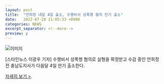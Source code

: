 ```yaml
---
layout: post
title:  "안희정 내달 4일 출소, 수행비서 성폭행 혐의 만기 출소"
date:   2022-07-28 21:05:33 +0900
categories: NEWS
excerpt_separator: <!--more-->
preview: y
---
```


![이미지](http://www.watu.me/img/blog/2022/20220729_01.jpg)

[스타인뉴스 이광우 기자] 수행비서 성폭행 혐의로 실형을 확정받고 수감 중인 안희정 전 충남도지사가 다음달 4일 만기 출소한다.


[자세히 보기 >](https://news.mobfeed.co.kr/detail?object_id=62e220e14d41eb79fedbf24d&sc=b0Q0e3V6r5V8).

<!--more-->